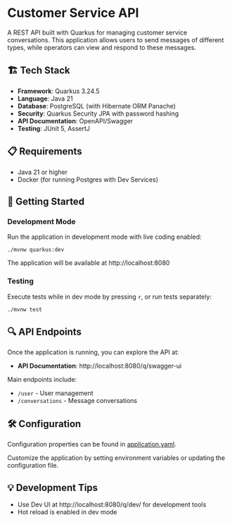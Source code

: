 # Customer Service API

A REST API built with Quarkus for managing customer service conversations. This application allows users to send messages of different types, while operators can view and respond to these messages.

## 🏗️ Tech Stack

- **Framework**: Quarkus 3.24.5
- **Language**: Java 21
- **Database**: PostgreSQL (with Hibernate ORM Panache)
- **Security**: Quarkus Security JPA with password hashing
- **API Documentation**: OpenAPI/Swagger
- **Testing**: JUnit 5, AssertJ

## 📋 Requirements

- Java 21 or higher
- Docker (for running Postgres with Dev Services)

## 🚀 Getting Started

### Development Mode

Run the application in development mode with live coding enabled:

```shell
./mvnw quarkus:dev
```

The application will be available at http://localhost:8080

### Testing

Execute tests while in dev mode by pressing `r`, or run tests separately:

```shell
./mvnw test
```

## 🔍 API Endpoints

Once the application is running, you can explore the API at:

- **API Documentation**: http://localhost:8080/q/swagger-ui

Main endpoints include:

- `/user` - User management
- `/conversations` - Message conversations

## 🛠️ Configuration

Configuration properties can be found in [application.yaml](src/main/resources/application.yaml).

Customize the application by setting environment variables or updating the configuration file.

## 💡 Development Tips

- Use Dev UI at http://localhost:8080/q/dev/ for development tools
- Hot reload is enabled in dev mode
